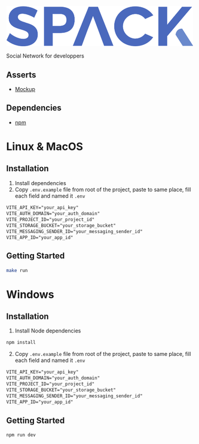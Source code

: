 <img src="public/img/spack.png" alt="Agilo logo" style="width: 500px;">

Social Network for developpers

## Asserts
- [Mockup](docs/Maquette.pdf)

## Dependencies
- [npm](https://www.npmjs.com/)

# Linux & MacOS
## Installation
1. Install dependencies
2. Copy `.env.example` file from root of the project, paste to same place, fill each field and named it `.env`
```dotenv
VITE_API_KEY="your_api_key"
VITE_AUTH_DOMAIN="your_auth_domain"
VITE_PROJECT_ID="your_project_id"
VITE_STORAGE_BUCKET="your_storage_bucket"
VITE_MESSAGING_SENDER_ID="your_messaging_sender_id"
VITE_APP_ID="your_app_id"
```
## Getting Started
```bash
make run
```

# Windows
## Installation
1. Install Node dependencies
```bash
npm install
```
2. Copy `.env.example` file from root of the project, paste to same place, fill each field and named it `.env`
```dotenv
VITE_API_KEY="your_api_key"
VITE_AUTH_DOMAIN="your_auth_domain"
VITE_PROJECT_ID="your_project_id"
VITE_STORAGE_BUCKET="your_storage_bucket"
VITE_MESSAGING_SENDER_ID="your_messaging_sender_id"
VITE_APP_ID="your_app_id"
```
## Getting Started
```bash
npm run dev
```
